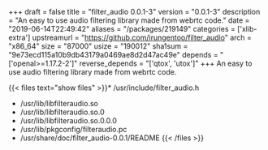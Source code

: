 +++
draft = false
title = "filter_audio 0.0.1-3"
version = "0.0.1-3"
description = "An easy to use audio filtering library made from webrtc code."
date = "2019-06-14T22:49:42"
aliases = "/packages/219149"
categories = ['xlib-extra']
upstreamurl = "https://github.com/irungentoo/filter_audio"
arch = "x86_64"
size = "87000"
usize = "190012"
sha1sum = "9e73ecd115a10b9db43179a0469ae8d2d47ac49e"
depends = "['openal>=1.17.2-2']"
reverse_depends = "['qtox', 'utox']"
+++
An easy to use audio filtering library made from webrtc code.

{{< files text="show files" >}}* /usr/include/filter_audio.h
* /usr/lib/libfilteraudio.so
* /usr/lib/libfilteraudio.so.0
* /usr/lib/libfilteraudio.so.0.0.0
* /usr/lib/pkgconfig/filteraudio.pc
* /usr/share/doc/filter_audio-0.0.1/README
{{< /files >}}